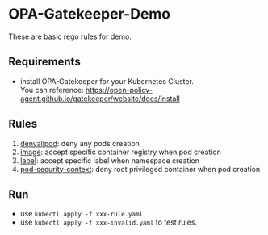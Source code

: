 # OPA-Gatekeeper-Demo
These are basic rego rules for demo.

## Requirements
+ install OPA-Gatekeeper for your Kubernetes Cluster.<br>
You can reference: https://open-policy-agent.github.io/gatekeeper/website/docs/install

## Rules
1. [denyallpod](constraints/denyallpod/denyall-rule.yaml): deny any pods creation
2. [image](constraints/image/image-rule.yaml): accept specific container registry when pod creation
3. [label](constraints/label/label-rule.yaml): accept specific label when namespace creation
4. [pod-security-context](constraints/pod-security-context/security-rule.yaml): deny root privileged container when pod creation

## Run
+ use `kubectl apply -f xxx-rule.yaml`
+ use `kubectl apply -f xxx-invalid.yaml` to test rules.